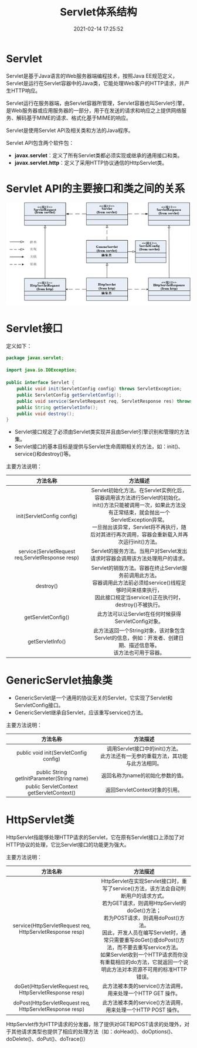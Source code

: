 ﻿---
title: Servlet体系结构
date: 2021-02-14 17:25:52
summary: 本文分享Servlet体系结构的相关内容。
tags:
- Java
categories:
- Java
---

# Servlet

Servlet是基于Java语言的Web服务器端编程技术，按照Java EE规范定义，Servlet是运行在Servlet容器中的Java类，它能处理Web客户的HTTP请求，并产生HTTP响应。

Servlet运行在服务器端，由Servlet容器所管理，Servlet容器也叫Servlet引擎，是Web服务器或应用服务器的一部分，用于在发送的请求和响应之上提供网络服务、解码基于MIME的请求、格式化基于MIME的响应。

Servlet是使用Servlet API及相关类和方法的Java程序。

Servlet API包含两个软件包：
- **javax.servlet**：定义了所有Servlet类都必须实现或继承的通用接口和类。
- **javax.servlet.http**：定义了采用HTTP协议通信的HttpServlet类。

# Servlet API的主要接口和类之间的关系

![](../../../images/软件开发/Java/Servlet体系结构/1.png)

# Servlet接口

定义如下：
```java
package javax.servlet;

import java.io.IOException;

public interface Servlet {
    public void init(ServletConfig config) throws ServletException;
    public ServletConfig getServletConfig();
    public void service(ServletRequest req, ServletResponse res) throws ServletException, IOException;
    public String getServletInfo();
    public void destroy();
}
```

- Servlet接口规定了必须由Servlet类实现并且由Servlet引擎识别和管理的方法集。
- Servlet接口的基本目标是提供与Servlet生命周期相关的方法，如：init()、service()和destroy()等。

主要方法说明：

| 方法名称 | 方法描述 |
|:---:|:---:|
| init(ServletConfig config) | Servlet初始化方法。在Servlet实例化后，容器调用该方法进行Servlet的初始化。<br>init()方法只能被调用一次，如果此方法没有正常结束，就会抛出一个ServletException异常。<br>一旦抛出该异常，Servlet将不再执行，随后对其进行再次调用，容器会重新载入并再次运行init()方法。|
| service(ServletRequest req,ServletResponse resp) | Servlet的服务方法。当用户对Servlet发出请求时容器会调用该方法处理用户的请求。 |
| destroy() | Servlet的销毁方法。容器在终止Servlet服务前调用此方法。<br>容器调用此方法前必须给service()线程足够时间来结束执行，<br>因此接口规定当service()正在执行时，destroy()不被执行。 |
| getServletConfig() | 此方法可以让Servlet在任何时候获得ServletConfig对象。 |
| getServletInfo() | 此方法返回一个String对象，该对象包含Servlet的信息，例如：开发者、创建日期、描述信息等。<br>该方法也可用于容器。 |

# GenericServlet抽象类

- GenericServlet是一个通用的协议无关的Servlet，它实现了Servlet和ServletConfig接口。
- GenericServlet继承自Servlet，应该重写service()方法。

主要方法说明：

| 方法名称 | 方法描述 |
|:---:|:---:|
| public void init(ServletConfig config) | 调用Servlet接口中的init()方法。<br>此方法还有一无参的重载方法，其功能与此方法相同。|
| public String getInitParameter(String name)| 返回名称为name的初始化参数的值。 |
| public ServletContext getServletContext() | 返回ServletContext对象的引用。 |

# HttpServlet类

HttpServlet指能够处理HTTP请求的Servlet，它在原有Servlet接口上添加了对HTTP协议的处理，它比Servlet接口的功能更为强大。

主要方法说明：

| 方法名称 | 方法描述 |
|:---:|:---:|
| service(HttpServletRequest  req, HttpServletResponse resp) | HttpServlet在实现Servlet接口时，重写了service()方法，该方法会自动判断用户的请求方式。<br>若为GET请求，则调用HttpServlet的doGet()方法；<br>若为POST请求，则调用doPost()方法。<br>因此，开发人员在编写Servlet时，通常只需要重写doGet()或doPost()方法，而不要去重写service方法。<br>如果Servlet收到一个HTTP请求而你没有重载相应的do方法，它就返回一个说明此方法对本资源不可用的标准HTTP错误。 |
| doGet(HttpServletRequest req, HttpServletResponse resp) | 此方法被本类的service()方法调用，用来处理一个HTTP GET 操作。 |
| doPost(HttpServletRequest req, HttpServletResponse resp) | 此方法被本类的service()方法调用，用来处理一个HTTP POST 操作。 |

HttpServlet作为HTTP请求的分发器，除了提供对GET和POST请求的处理外，对于其他请求类型也提供了相应的处理方法（如：doHead()、doOptions()、doDelete()、doPut()、doTrace()）
